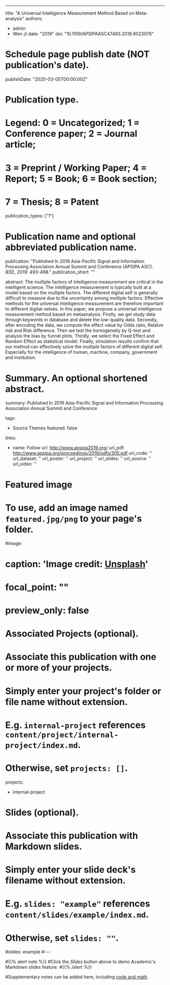 ---
title: "A Universal Intelligence Measurement Method Based on Meta-analysis"
authors:
- admin
- Wen Ji
date: "2019"
doi: "10.1109/APSIPAASC47483.2019.9023076"

# Schedule page publish date (NOT publication's date).
publishDate: "2020-03-05T00:00:00Z"

# Publication type.
# Legend: 0 = Uncategorized; 1 = Conference paper; 2 = Journal article;
# 3 = Preprint / Working Paper; 4 = Report; 5 = Book; 6 = Book section;
# 7 = Thesis; 8 = Patent
publication_types: ["1"]

# Publication name and optional abbreviated publication name.
publication: "Published In 2019 Asia-Pacific Signal and Information Processing Association Annual Summit and Conference (APSIPA ASC). IEEE, 2019: 493-498."
publication_short: ""

abstract: The multiple factors of intelligence measurement are critical in the intelligent science. The intelligence measurement is typically built at a model based on the multiple factors. The different digital self is generally difficult to measure due to the uncertainty among multiple factors. Effective methods for the universal intelligence measurement are therefore important to different digital-selves. In this paper, we propose a universal intelligence measurement method based on metaanalysis. Firstly, we get study data through keywords in database and delete the low-quality data. Secondly, after encoding the data, we compute the effect value by Odds ratio, Relatve risk and Risk difference. Then we test the homogeneity by Q-test and analysis the bias by funnel plots. Thirdly, we select the Fixed Effect and Random Effect as statistical model. Finally, simulation results confirm that our method can effectively solve the multiple factors of different digital self. Especially for the intelligence of human, machine, company, government and institution.

# Summary. An optional shortened abstract.
summary: Published In 2019 Asia-Pacific Signal and Information Processing Association Annual Summit and Conference

tags:
- Source Themes
featured: false

links:
- name: Follow
  url: http://www.apsipa2019.org/
url_pdf: http://www.apsipa.org/proceedings/2019/pdfs/305.pdf
url_code: ''
url_dataset: ''
url_poster: ''
url_project: ''
url_slides: ''
url_source: ''
url_video: ''

# Featured image
# To use, add an image named `featured.jpg/png` to your page's folder. 

#image:
#  caption: 'Image credit: [**Unsplash**](https://unsplash.com/photos/s9CC2SKySJM)'
#  focal_point: ""
#  preview_only: false

# Associated Projects (optional).
#   Associate this publication with one or more of your projects.
#   Simply enter your project's folder or file name without extension.
#   E.g. `internal-project` references `content/project/internal-project/index.md`.
#   Otherwise, set `projects: []`.
projects:
- internal-project

# Slides (optional).
#   Associate this publication with Markdown slides.
#   Simply enter your slide deck's filename without extension.
#   E.g. `slides: "example"` references `content/slides/example/index.md`.
#   Otherwise, set `slides: ""`.
#slides: example
#---

#{{% alert note %}}
#Click the *Slides* button above to demo Academic's Markdown slides feature.
#{{% /alert %}}

#Supplementary notes can be added here, including [code and math](https://sourcethemes.com/academic/docs/writing-markdown-#latex/).
